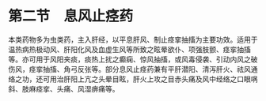 # 第二节　息风止痉药

本类药物多为虫类药，主入肝经，以平息肝风、制止痉挛抽搐为主要功效。适用于温热病热极动风、肝阳化风及血虚生风等所致之眩晕欲仆、项强肢颤、痉挛抽搐等。亦可用于风阳夹痰，痰热上扰之癫痫、惊风抽搐，或风毒侵袭、引动内风之破伤风，痉挛抽搐、角弓反张等。部分息风止痉药兼有平肝潜阳、清泻肝火、祛风通络之功，还可用治肝阳上亢之头晕目眩，肝火上攻之目赤头痛及风中经络之口眼㖞斜、肢麻痉挛、头痛、风湿痹痛等。